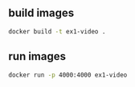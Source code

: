 ##  build images
  ```sh
  docker build -t ex1-video .
  ```
##  run images
  ```sh
  docker run -p 4000:4000 ex1-video
  ```
